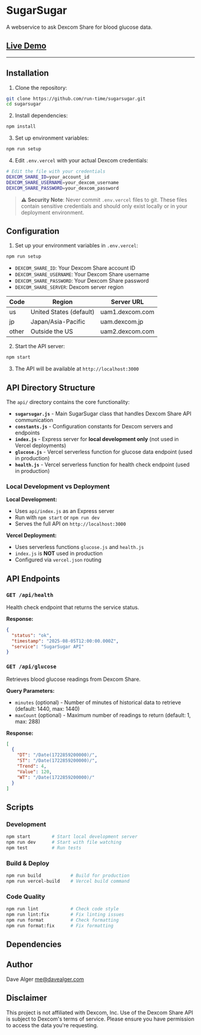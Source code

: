 # SugarSugar

A webservice to ask Dexcom Share for blood glucose data.

## [Live Demo](https://sugarsugar.vercel.app/)

---

## Installation

1. Clone the repository:

```bash
git clone https://github.com/run-time/sugarsugar.git
cd sugarsugar
```

2. Install dependencies:

```bash
npm install
```

3. Set up environment variables:

```bash
npm run setup
```

4. Edit `.env.vercel` with your actual Dexcom credentials:

```bash
# Edit the file with your credentials
DEXCOM_SHARE_ID=your_account_id
DEXCOM_SHARE_USERNAME=your_dexcom_username
DEXCOM_SHARE_PASSWORD=your_dexcom_password
```

> **⚠️ Security Note**: Never commit `.env.vercel` files to git. These files contain sensitive credentials and should only exist locally or in your deployment environment.

## Configuration

1. Set up your environment variables in `.env.vercel`:

```bash
npm run setup
```

- `DEXCOM_SHARE_ID`: Your Dexcom Share account ID
- `DEXCOM_SHARE_USERNAME`: Your Dexcom Share username
- `DEXCOM_SHARE_PASSWORD`: Your Dexcom Share password
- `DEXCOM_SHARE_SERVER`: Dexcom server region

| Code  | Region                  | Server URL      |
| ----- | ----------------------- | --------------- |
| us    | United States (default) | uam1.dexcom.com |
| jp    | Japan/Asia-Pacific      | uam.dexcom.jp   |
| other | Outside the US          | uam2.dexcom.com |

2. Start the API server:

```bash
npm start
```

3. The API will be available at `http://localhost:3000`

## API Directory Structure

The `api/` directory contains the core functionality:

- **`sugarsugar.js`** - Main SugarSugar class that handles Dexcom Share API communication
- **`constants.js`** - Configuration constants for Dexcom servers and endpoints
- **`index.js`** - Express server for **local development only** (not used in Vercel deployments)
- **`glucose.js`** - Vercel serverless function for glucose data endpoint (used in production)
- **`health.js`** - Vercel serverless function for health check endpoint (used in production)

### Local Development vs Deployment

**Local Development:**

- Uses `api/index.js` as an Express server
- Run with `npm start` or `npm run dev`
- Serves the full API on `http://localhost:3000`

**Vercel Deployment:**

- Uses serverless functions `glucose.js` and `health.js`
- `index.js` is **NOT** used in production
- Configured via `vercel.json` routing

## API Endpoints

### `GET /api/health`

Health check endpoint that returns the service status.

**Response:**

```json
{
  "status": "ok",
  "timestamp": "2025-08-05T12:00:00.000Z",
  "service": "SugarSugar API"
}
```

### `GET /api/glucose`

Retrieves blood glucose readings from Dexcom Share.

**Query Parameters:**

- `minutes` (optional) - Number of minutes of historical data to retrieve (default: 1440, max: 1440)
- `maxCount` (optional) - Maximum number of readings to return (default: 1, max: 288)

**Response:**

```json
[
  {
    "DT": "/Date(1722859200000)/",
    "ST": "/Date(1722859200000)/",
    "Trend": 4,
    "Value": 120,
    "WT": "/Date(1722859200000)/"
  }
]
```

## Scripts

### Development

```bash
npm start        # Start local development server
npm run dev      # Start with file watching
npm test         # Run tests
```

### Build & Deploy

```bash
npm run build           # Build for production
npm run vercel-build    # Vercel build command
```

### Code Quality

```bash
npm run lint            # Check code style
npm run lint:fix        # Fix linting issues
npm run format          # Check formatting
npm run format:fix      # Fix formatting
```

## Dependencies

## Author

Dave Alger <me@davealger.com>

## Disclaimer

This project is not affiliated with Dexcom, Inc. Use of the Dexcom Share API is subject to Dexcom's terms of service. Please ensure you have permission to access the data you're requesting.
